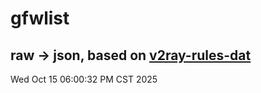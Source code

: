 # gfwlist
## raw -> json, based on [v2ray-rules-dat](https://github.com/Loyalsoldier/v2ray-rules-dat)
Wed Oct 15 06:00:32 PM CST 2025

